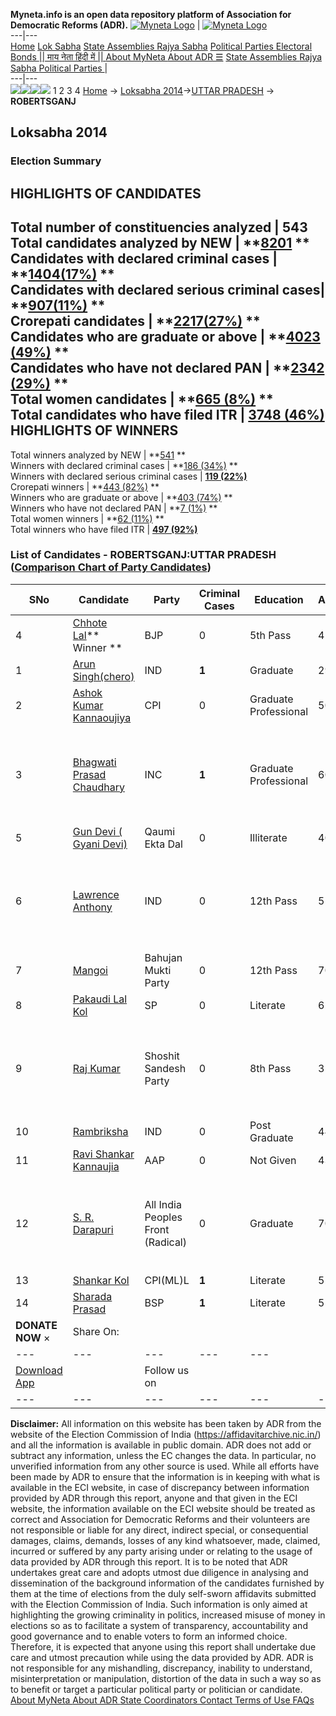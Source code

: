 **Myneta.info is an open data repository platform of Association for Democratic Reforms (ADR).**
[![Myneta Logo](https://www.myneta.info/lib/img/myneta-logo.png)](https://www.myneta.info/) | [![Myneta Logo](https://www.myneta.info/lib/img/adr-logo.png)](https://adrindia.org)  
---|---  
[Home](https://www.myneta.info/) [Lok Sabha](https://www.myneta.info/#ls "Lok Sabha") [ State Assemblies ](https://www.myneta.info/#sa "State Assemblies") [Rajya Sabha](https://www.myneta.info/#rs "Rajya Sabha") [Political Parties ](https://www.myneta.info/party "Political Parties") [ Electoral Bonds ](https://www.myneta.info/electoral_bonds "Electoral Bonds") [ || माय नेता हिंदी में || ](https://translate.google.co.in/translate?prev=hp&hl=en&js=y&u=www.myneta.info&sl=en&tl=hi&history_state0=) [ About MyNeta ](https://adrindia.org/content/about-myneta) [ About ADR ](https://adrindia.org/about-adr/who-we-are) [☰](javascript:void\(0\))
[ State Assemblies ](https://www.myneta.info/#sa "State Assemblies") [ Rajya Sabha ](https://www.myneta.info/#rs "Rajya Sabha") [ Political Parties ](https://www.myneta.info/party "Political Parties")
|   
---|---  
![](https://www.myneta.info/lib/img/banner/banner-1.png)![](https://www.myneta.info/lib/img/banner/banner-2.png)![](https://www.myneta.info/lib/img/banner/banner-3.png)![](https://www.myneta.info/lib/img/banner/banner-4.png)
1  2  3  4 
[Home](https://www.myneta.info/) → [Loksabha 2014](https://www.myneta.info/ls2014/)→[UTTAR PRADESH](https://www.myneta.info/ls2014/index.php?action=show_constituencies&state_id=24) → **ROBERTSGANJ**
### 
## Loksabha 2014
###  Election Summary 
HIGHLIGHTS OF CANDIDATES  
---  
Total number of constituencies analyzed |  543   
Total candidates analyzed by NEW | **[8201](https://www.myneta.info/ls2014/index.php?action=summary&subAction=candidates_analyzed&sort=candidate#summary) **  
Candidates with declared criminal cases | **[1404(17%)](https://www.myneta.info/ls2014/index.php?action=summary&subAction=crime&sort=candidate#summary) **  
Candidates with declared serious criminal cases| **[907(11%)](https://www.myneta.info/ls2014/index.php?action=summary&subAction=serious_crime&sort=candidate#summary) **  
Crorepati candidates | **[2217(27%)](https://www.myneta.info/ls2014/index.php?action=summary&subAction=crorepati&sort=candidate#summary) **  
Candidates who are graduate or above | **[4023 (49%)](https://www.myneta.info/ls2014/index.php?action=summary&subAction=education&sort=candidate#summary) **  
Candidates who have not declared PAN | **[2342 (29%)](https://www.myneta.info/ls2014/index.php?action=summary&subAction=without_pan&sort=candidate#summary) **  
Total women candidates | **[665 (8%)](https://www.myneta.info/ls2014/index.php?action=summary&subAction=women_candidate&sort=candidate#summary) **  
Total candidates who have filed ITR | [**3748 (46%)**](https://www.myneta.info/ls2014/index.php?action=summary&subAction=filed_itr&sort=candidate#summary)  
HIGHLIGHTS OF WINNERS  
---  
Total winners analyzed by NEW | **[541](https://www.myneta.info/ls2014/index.php?action=summary&subAction=winner_analyzed&sort=candidate#summary) **  
Winners with declared criminal cases | **[186 (34%)](https://www.myneta.info/ls2014/index.php?action=summary&subAction=winner_crime&sort=candidate#summary) **  
Winners with declared serious criminal cases | **[119 (22%)](https://www.myneta.info/ls2014/index.php?action=summary&subAction=winner_serious_crime&sort=candidate#summary)**  
Crorepati winners | **[443 (82%)](https://www.myneta.info/ls2014/index.php?action=summary&subAction=winner_crorepati&sort=candidate#summary) **  
Winners who are graduate or above | **[403 (74%)](https://www.myneta.info/ls2014/index.php?action=summary&subAction=winner_education&sort=candidate#summary) **  
Winners who have not declared PAN | **[7 (1%)](https://www.myneta.info/ls2014/index.php?action=summary&subAction=winner_without_pan&sort=candidate#summary) **  
Total women winners | **[62 (11%)](https://www.myneta.info/ls2014/index.php?action=summary&subAction=winner_women&sort=candidate#summary) **  
Total winners who have filed ITR | [**497 (92%)**](https://www.myneta.info/ls2014/index.php?action=summary&subAction=winner_filed_itr&sort=candidate#summary)  
### List of Candidates - ROBERTSGANJ:UTTAR PRADESH ([Comparison Chart of Party Candidates](https://www.myneta.info/ls2014/comparisonchart.php?constituency_id=105))
SNo | Candidate| Party| Criminal Cases| Education| Age| Total Assets| Liabilities  
---|---|---|---|---|---|---|---  
4  | [Chhote Lal](https://www.myneta.info/ls2014/candidate.php?candidate_id=9290)** Winner ** | BJP | 0 | 5th Pass| 41 | Rs 36,87,361 ~ 36 Lacs+ | Rs 55,313 ~ 55 Thou+  
1  | [Arun Singh(chero)](https://www.myneta.info/ls2014/candidate.php?candidate_id=9727) | IND | **1** | Graduate| 29 | Rs 4,26,038 ~ 4 Lacs+ | Rs 0 ~   
2  | [Ashok Kumar Kannaoujiya](https://www.myneta.info/ls2014/candidate.php?candidate_id=9295) | CPI | 0 | Graduate Professional| 50 | Rs 11,80,000 ~ 11 Lacs+ | Rs 0 ~   
3  | [Bhagwati Prasad Chaudhary](https://www.myneta.info/ls2014/candidate.php?candidate_id=9293) | INC | **1** | Graduate Professional| 60 | ![](https://myneta.info/image_v2.php?myneta_folder=ls2014&candidate_id=9293&col=ta) | ![](https://myneta.info/image_v2.php?myneta_folder=ls2014&candidate_id=9293&col=lia)  
5  | [Gun Devi ( Gyani Devi)](https://www.myneta.info/ls2014/candidate.php?candidate_id=9296) | Qaumi Ekta Dal | 0 | Illiterate| 40 | Rs 10,54,898 ~ 10 Lacs+ | Rs 0 ~   
6  | [Lawrence Anthony](https://www.myneta.info/ls2014/candidate.php?candidate_id=9725) | IND | 0 | 12th Pass| 51 | ![](https://myneta.info/image_v2.php?myneta_folder=ls2014&candidate_id=9725&col=ta) | ![](https://myneta.info/image_v2.php?myneta_folder=ls2014&candidate_id=9725&col=lia)  
7  | [Mangoi](https://www.myneta.info/ls2014/candidate.php?candidate_id=9729) | Bahujan Mukti Party | 0 | 12th Pass| 70 | Rs 32,29,000 ~ 32 Lacs+ | Rs 0 ~   
8  | [Pakaudi Lal Kol](https://www.myneta.info/ls2014/candidate.php?candidate_id=9294) | SP | 0 | Literate| 62 | Rs 1,72,78,483 ~ 1 Crore+ | Rs 0 ~   
9  | [Raj Kumar](https://www.myneta.info/ls2014/candidate.php?candidate_id=9728) | Shoshit Sandesh Party | 0 | 8th Pass| 35 | ![](https://myneta.info/image_v2.php?myneta_folder=ls2014&candidate_id=9728&col=ta) | ![](https://myneta.info/image_v2.php?myneta_folder=ls2014&candidate_id=9728&col=lia)  
10  | [Rambriksha](https://www.myneta.info/ls2014/candidate.php?candidate_id=9726) | IND | 0 | Post Graduate| 44 | Rs 10,24,540 ~ 10 Lacs+ | Rs 0 ~   
11  | [Ravi Shankar Kannaujia](https://www.myneta.info/ls2014/candidate.php?candidate_id=9292) | AAP | 0 | Not Given| 43 | Rs 68,25,000 ~ 68 Lacs+ | Rs 5,50,000 ~ 5 Lacs+  
12  | [S. R. Darapuri](https://www.myneta.info/ls2014/candidate.php?candidate_id=9730) | All India Peoples Front (Radical) | 0 | Graduate| 70 | ![](https://myneta.info/image_v2.php?myneta_folder=ls2014&candidate_id=9730&col=ta) | ![](https://myneta.info/image_v2.php?myneta_folder=ls2014&candidate_id=9730&col=lia)  
13  | [Shankar Kol](https://www.myneta.info/ls2014/candidate.php?candidate_id=9291) | CPI(ML)L | **1** | Literate| 52 | Rs 3,21,000 ~ 3 Lacs+ | Rs 0 ~   
14  | [Sharada Prasad](https://www.myneta.info/ls2014/candidate.php?candidate_id=9289) | BSP | **1** | Literate| 55 | Rs 1,06,42,000 ~ 1 Crore+ | Rs 0 ~   
|  **DONATE NOW** × |  Share On:  | [](https://api.whatsapp.com/send?text=https%3A%2F%2Fmyneta.info%2Fpunjab2022%2Findex.php%3Faction%3Dshow_constituencies%26state_id%3D19) | [](https://www.facebook.com/sharer/sharer.php?u=https%3A%2F%2Fmyneta.info%2Fpunjab2022%2Findex.php%3Faction%3Dshow_constituencies%26state_id%3D19) | [](https://twitter.com/share?url=https%3A%2F%2Fmyneta.info%2Fpunjab2022%2Findex.php%3Faction%3Dshow_constituencies%26state_id%3D19)  
---|---|---|---|---  
| [ Download App ](https://play.google.com/store/apps/details?id=com.webrosoft.myneta1&pcampaignid=pcampaignidMKT-Other-global-all-co-prtnr-py-PartBadge-Mar2515-1) | [](https://play.google.com/store/apps/details?id=com.webrosoft.myneta1&pcampaignid=pcampaignidMKT-Other-global-all-co-prtnr-py-PartBadge-Mar2515-1) |  Follow us on  | [](https://www.facebook.com/adrindia.org/) | [](https://twitter.com/adrspeaks) | [](https://groups.google.com/g/national-election-watch?hl=en&pli=1) | [](https://www.instagram.com/adrspeaks/) | [](https://www.youtube.com/user/adrspeaks) | [](https://sharechat.com/profile/adrspeaks)  
---|---|---|---|---|---|---|---|---  
**Disclaimer:** All information on this website has been taken by ADR from the website of the Election Commission of India (https://affidavitarchive.nic.in/) and all the information is available in public domain. ADR does not add or subtract any information, unless the EC changes the data. In particular, no unverified information from any other source is used. While all efforts have been made by ADR to ensure that the information is in keeping with what is available in the ECI website, in case of discrepancy between information provided by ADR through this report, anyone and that given in the ECI website, the information available on the ECI website should be treated as correct and Association for Democratic Reforms and their volunteers are not responsible or liable for any direct, indirect special, or consequential damages, claims, demands, losses of any kind whatsoever, made, claimed, incurred or suffered by any party arising under or relating to the usage of data provided by ADR through this report. It is to be noted that ADR undertakes great care and adopts utmost due diligence in analysing and dissemination of the background information of the candidates furnished by them at the time of elections from the duly self-sworn affidavits submitted with the Election Commission of India. Such information is only aimed at highlighting the growing criminality in politics, increased misuse of money in elections so as to facilitate a system of transparency, accountability and good governance and to enable voters to form an informed choice. Therefore, it is expected that anyone using this report shall undertake due care and utmost precaution while using the data provided by ADR. ADR is not responsible for any mishandling, discrepancy, inability to understand, misinterpretation or manipulation, distortion of the data in such a way so as to benefit or target a particular political party or politician or candidate. 
[ About MyNeta ](https://adrindia.org/content/about-myneta) [ About ADR ](https://adrindia.org/about-adr/who-we-are) [ State Coordinators ](https://adrindia.org/about-adr/state-coordinators) [ Contact ](https://adrindia.org/contact-us) [ Terms of Use ](https://adrindia.org/content/adr-terms-use) [ FAQs ](https://adrindia.org/content/faqs)
